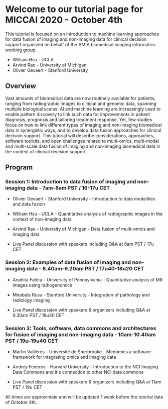 # Welcome to our tutorial page for MICCAI 2020 - October 4th 

This tutorial is focused on an introduction to machine learning approaches for data fusion of imaging and non-imaging data for clinical decision support organized on behalf of the AMIA biomedical imaging informatics working group.
* William Hsu - UCLA
* Arvind Rao - University of Michigan
* Olivier Gevaert - Stanford University


## Overview

Vast amounts of biomedical data are now routinely available for patients, ranging from radiographic images to clinical and genomic data, spanning multiple biological scales. AI and machine learning are increasingly used to enable pattern discovery to link such data for improvements in patient diagnosis, prognosis and tailoring treatment response. Yet, few studies focus on how to link different types of imaging and non-imaging biomedical data in synergistic ways, and to develop data fusion approaches for clinical decision support. This tutorial will describe considerations, approaches, software toolkits, and open challenges related to multi-omics, multi-modal and multi-scale data fusion of imaging and non-imaging biomedical data in the context of clinical decision support.

## Program

### Session 1: Introduction to data fusion of imaging and non-imaging data - 7am-8am PST / 16-17u CET
* Olivier Gevaert - Stanford University - Introduction to data modalities and data fusion
* William Hsu - UCLA - Quantitative analysis of radiographic images in the context of non-imaging data
* Arvind Rao - University of Michigan - Data fusion of multi-omics and imaging data

* Live Panel discussion with speakers including Q&A at 8am PST / 17u CET

### Session 2: Examples of data fusion of imaging and non-imaging data - 8.40am-9.20am PST / 17u40-18u20 CET
* Anahita Fahita - University of Pennsylvania - Quantitative analysis of MR images using radiogenomics
* Mirabela Rusu - Stanford University - Integration of pathology and radiology imaging

* Live Panel discussion with speakers & organizers including Q&A at 9.30am PST / 18u30 CET

### Session 3: Tools, software, data commons and architectures for fusion of imaging and non-imaging data - 10am-10.40am PST / 19u-19u40 CET
* Martin Vallières - Université de Sherbrooke - Medomics a software framework for integrating omics and imaging data
* Andrey Federov - Harvard University - Introduction to the NCI Imaging Data Commons and it's connection to other NCI data commons

* Live Panel discussion with speakers & organizers including Q&A at 11am PST / 19u CET

All times are approximate and will be updated 1 week before the tutorial date of October 4th. 

